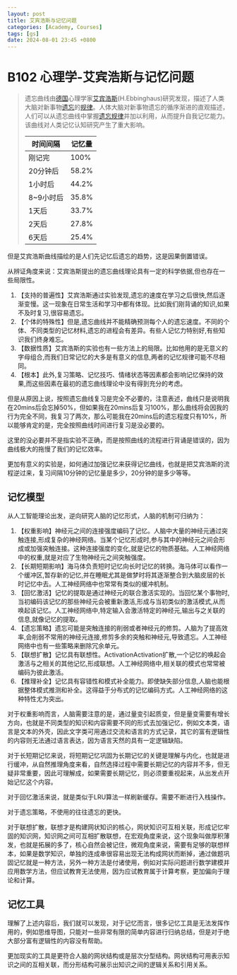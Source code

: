 ```yaml
---
layout: post
title: 艾宾浩斯与记忆问题
categories: [Academy, Courses]
tags: [gs]
date: 2024-08-01 23:45 +0800 
---
```


# B102 心理学-艾宾浩斯与记忆问题

> 遗忘曲线由[德国](https://baike.baidu.com/item/德国/147953?fromModule=lemma_inlink)心理学家[艾宾浩斯](https://baike.baidu.com/item/艾宾浩斯/4348102?fromModule=lemma_inlink)(H.Ebbinghaus)研究发现，描述了人类大脑对新事物[遗忘](https://baike.baidu.com/item/遗忘/17196693?fromModule=lemma_inlink)的[规律](https://baike.baidu.com/item/规律/3311038?fromModule=lemma_inlink)。人体大脑对新事物遗忘的循序渐进的直观描述，人们可以从遗忘曲线中掌握[遗忘规律](https://baike.baidu.com/item/遗忘规律/5145210?fromModule=lemma_inlink)并加以利用，从而提升自我记忆能力。该曲线对人类记忆认知研究产生了重大影响。
>
> | 时间间隔  | 记忆量 |
> | --------- | ------ |
> | 刚记完    | 100%   |
> | 20分钟后  | 58.2%  |
> | 1小时后   | 44.2%  |
> | 8~9小时后 | 35.8%  |
> | 1天后     | 33.7%  |
> | 2天后     | 27.8%  |
> | 6天后     | 25.4%  |

但是艾宾浩斯曲线描绘的是人们先记忆后遗忘的趋势，这是因果倒置错误。

从辨证角度来说：艾宾浩斯提出的遗忘曲线理论具有一定的科学依据,但也存在一些局限性。

1. 【支持的普遍性】艾宾浩斯通过实验发现,遗忘的速度在学习之后很快,然后逐渐变慢。这一现象在日常生活和学习中都有体现。比如我们刚背诵的知识,如果不及时复习,很容易遗忘。
2. 【个体的特殊性】但是,遗忘曲线并不能精确预测每个人的遗忘速度。不同的个体、不同类型的记忆材料,遗忘的进程会有差异。有些人记忆力特别好,有些知识我们终身难忘。
3. 【数据性质】艾宾浩斯的实验也有一些方法上的局限。比如他用的是无意义的字母组合,而我们日常记忆的大多是有意义的信息,两者的记忆规律可能不尽相同。
4. 【根本】此外,复习策略、记忆技巧、情绪状态等因素都会影响记忆保持的效果,而这些因素在最初的遗忘曲线理论中没有得到充分的考虑。

但是从原因上说，按照遗忘曲线复习是完全不必要的，注意表述，曲线只是说明我在20mins后会忘掉50%，但如果我在20mins后复习100%，那么曲线将会因我的行为完全不同，我复习了两次，那么可能我在20mins后的遗忘程度只有10%，所以能够肯定的是，完全按照曲线时间进行复习是没必要的。

这里的没必要并不是指实验不正确，而是按照曲线的流程进行背诵是错误的，因为曲线极大的拖慢了我们的记忆效率。

更加有意义的实验是，如何通过加强记忆来获得记忆曲线，也就是把艾宾浩斯的流程逆过来，复习间隔10分钟的记忆量是多少，20分钟的是多少等等。

## 记忆模型

从人工智能理论出发，逆向研究人脑的记忆形式，人脑的机制可归纳为：

1. 【权重影响】神经元之间的连接强度编码了记忆。人脑中大量的神经元通过突触连接,形成复杂的神经网络。当某个记忆形成时,参与其中的神经元之间会形成或加强突触连接。这种连接强度的变化,就是记忆的物质基础。人工神经网络中的权重,就是对应了生物神经元之间突触强度。
2. 【长期短期影响】海马体负责短时记忆向长时记忆的转换。海马体可以看作一个缓冲区,暂存新的记忆,并在睡眠尤其是做梦时将其逐渐整合到大脑皮层的长时记忆中去。人工神经网络中也常常有类似的缓冲机制。
3. 【回忆激活】记忆的提取是通过神经元的联合激活实现的。当回忆某个事物时,当初编码该记忆的那些神经元会被重新激活,形成与当初类似的激活模式,从而唤起该记忆。人工神经网络中,特定输入会激活特定的神经元,输出与之关联的信息,就像记忆的提取。
4. 【遗忘策略】遗忘可能是突触连接的削弱或者神经元的修剪。人脑为了提高效率,会削弱不常用的神经元连接,修剪多余的突触和神经元,导致遗忘。人工神经网络中也有一些策略来删除冗余单元。
5. 【联想扩散】记忆具有联想性。ActivationActivation扩散,一个记忆的唤起会激活与之相关的其他记忆,形成联想。人工神经网络中,相关联的模式也常常被编码为彼此激活。
6. 【推理补全】记忆具有容错性和模式补全能力。即使缺失部分信息,人脑也能根据整体模式推测和补全。这得益于分布式的记忆编码方式。人工神经网络的这种特性尤为突出。

对于权重影响而言，人脑需要注意的是，通过量变引起质变，但是量变需要有增长方向，也就是不同类型的知识和内容需要不同的形式去加强记忆，例如文本类，语言是文本的外壳，因此文字类可用通过交流和语言的方式记录，其它的富有逻辑性的内容则无法通过语言表达，因为语言天然的具有一定逻辑缺陷。

对于长短期记忆来说，将短期记忆巩固为长期记忆的关键是理解与内化，也就是进行缓冲，从自然推理角度来看，自然选择过程中需要长期记忆的内容并不多，但无疑非常重要，因此可理解成，如果需要长期记忆，则必须要重视起来，从出发点开始记忆这个内容。

对于回忆激活来说，就是类似于LRU算法一样刷新缓存。需要不断进行入栈操作。

对于遗忘策略，不使用的往往遗忘的更快。

对于联想扩散，联想才是构建网状知识的核心，网状知识可互相关联，形成记忆牢固的知识网，知识网之间可互相扩散联想，在宏观角度来说，这个现象叫做厚积薄发，也就是拓展的多了，核心自然会被记住，微观角度来说，需要有足够的联想样本，如果是数学知识，单独的连成串很容易出现无法构成网状而断掉，通过做题巩固记忆就是一种方法，另外一种方法是付诸使用，例如对实际问题进行数学建模并应用数学方法，但应试教育无法使用，因为应试教育属于计算考察，更加偏向于理论和计算。

## 记忆工具

理解了上述内容后，我们就可以发现，对于记忆而言，很多记忆工具是无法发挥作用的，例如思维导图，只能对一些非常有限的简单内容进行归纳总结，但是对于绝大部分富有逻辑性的内容没有帮助。

更加现实的工具是更符合人脑的网状结构或是层次分型结构。网状结构可用表示知识之间的互相关联，而分形结构可展示出知识之间的逻辑关系和引用关系。